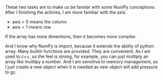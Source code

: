 These two tasks are to make us be familar with some NumPy conceptions. After I finishing the activies, I am more familiar with the axis:
- axis = 0 means the column
- axix = 1 means row

If the array has more dimentions, then it becomes more complex.

And I know why NumPy is import, because it extends the ability of python array. Many builtin functions are provided. They are convenient. As I am used to c++, so the feel is strong, for example, you can just multiply an array like multilpy a number. And I am sensitive to memory management, so I just create a new object when it is needed as new object will add pressure to gc.